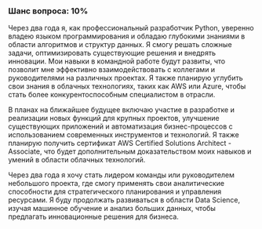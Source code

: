 ### Шанс вопроса: 10%

Через два года я, как профессиональный разработчик Python, уверенно владею языком программирования и обладаю глубокими знаниями в области алгоритмов и структур данных. Я смогу решать сложные задачи, оптимизировать существующие решения и внедрять инновации. Мои навыки в командной работе будут развиты, что позволит мне эффективно взаимодействовать с коллегами и руководителями на различных проектах. Я также планирую углубить свои знания в облачных технологиях, таких как AWS или Azure, чтобы стать более конкурентоспособным специалистом в отрасли.

В планах на ближайшее будущее включаю участие в разработке и реализации новых функций для крупных проектов, улучшение существующих приложений и автоматизация бизнес-процессов с использованием современных инструментов и технологий. Я также планирую получить сертификат AWS Certified Solutions Architect - Associate, что будет дополнительным доказательством моих навыков и умений в области облачных технологий.

Через два года я хочу стать лидером команды или руководителем небольшого проекта, где смогу применять свои аналитические способности для стратегического планирования и управления ресурсами. Я буду продолжать развиваться в области Data Science, изучая машинное обучение и анализ больших данных, чтобы предлагать инновационные решения для бизнеса.